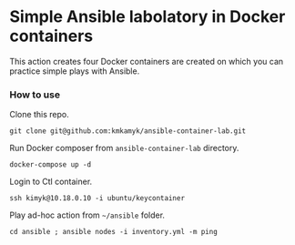 # Simple Ansible labolatory in Docker containers  
This action creates four Docker containers are created on which you can practice simple plays with Ansible.

### How to use
Clone this repo.
```
git clone git@github.com:kmkamyk/ansible-container-lab.git
```
Run Docker composer from `ansible-container-lab` directory.
```
docker-compose up -d
```

Login to Ctl container.
```
ssh kimyk@10.18.0.10 -i ubuntu/keycontainer
```

Play ad-hoc action from `~/ansible` folder.
```
cd ansible ; ansible nodes -i inventory.yml -m ping
```
### 
